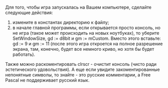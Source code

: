 Для того, чтобы игра запускалась на Вашем компьютере, сделайте следующие действия:
1) измените в константах директорию к файлу;
2) в начале главной программы, если открывается просто консоль, но не игра (такое может происходить на новых ноутбуках), то уберите SetWindowSize, gd := d8bit и gm := mCustom. Вместо этого вставьте: gd := 9 и gm := 11 (после этого игра откроется на полное разрешение экрана, там, конечно, будет все немного криво, но хотя бы будет работать).

Также можно раскоментировать clrscr - очистит консоль (чисто ради эстетического удовольствия). А еще если увидите закоментированные непонятные символы, то знайте - это русские комментарии, а Free Pascal не поддерживает русский язык.
